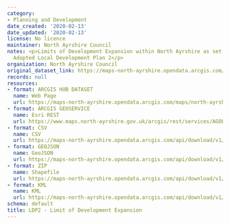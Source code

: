 ```yaml
---
category:
- Planning and Development
date_created: '2020-02-13'
date_updated: '2020-02-13'
license: No licence
maintainer: North Ayrshire Council
notes: <p>Limits of Development Expansion within North Ayrshire as set out in the
  Adopted Local Development Plan 2</p>
organization: North Ayrshire Council
original_dataset_link: https://maps-north-ayrshire.opendata.arcgis.com/maps/north-ayrshire::ldp2-limit-of-development-expansion
records: null
resources:
- format: ARCGIS HUB DATASET
  name: Web Page
  url: https://maps-north-ayrshire.opendata.arcgis.com/maps/north-ayrshire::ldp2-limit-of-development-expansion
- format: ARCGIS GEOSERVICE
  name: Esri REST
  url: https://www.maps.north-ayrshire.gov.uk/arcgis/rest/services/AGOL/Open_Data_Portal4/MapServer/59
- format: CSV
  name: CSV
  url: https://maps-north-ayrshire.opendata.arcgis.com/api/download/v1/items/4a49863646d34ed0890c561e718150c0/csv?layers=59
- format: GEOJSON
  name: GeoJSON
  url: https://maps-north-ayrshire.opendata.arcgis.com/api/download/v1/items/4a49863646d34ed0890c561e718150c0/geojson?layers=59
- format: ZIP
  name: Shapefile
  url: https://maps-north-ayrshire.opendata.arcgis.com/api/download/v1/items/4a49863646d34ed0890c561e718150c0/shapefile?layers=59
- format: KML
  name: KML
  url: https://maps-north-ayrshire.opendata.arcgis.com/api/download/v1/items/4a49863646d34ed0890c561e718150c0/kml?layers=59
schema: default
title: LDP2 - Limit of Development Expansion
---
```

